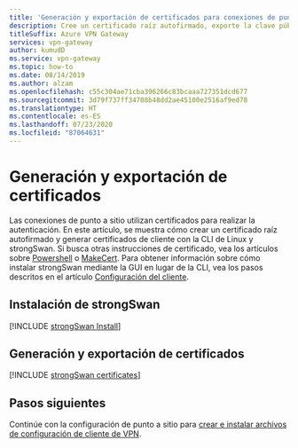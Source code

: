 ```yaml
---
title: 'Generación y exportación de certificados para conexiones de punto a sitio: Linux: CLI'
description: Cree un certificado raíz autofirmado, exporte la clave pública y genere los certificados de cliente mediante la CLI de Linux (strongSwan).
titleSuffix: Azure VPN Gateway
services: vpn-gateway
author: kumudD
ms.service: vpn-gateway
ms.topic: how-to
ms.date: 08/14/2019
ms.author: alzam
ms.openlocfilehash: c55c304ae71cba396266c83bcaaa727351dcd677
ms.sourcegitcommit: 3d79f737ff34708b48dd2ae45100e2516af9ed78
ms.translationtype: HT
ms.contentlocale: es-ES
ms.lasthandoff: 07/23/2020
ms.locfileid: "87064631"
---
```

# <a name="generate-and-export-certificates"></a>Generación y exportación de certificados

Las conexiones de punto a sitio utilizan certificados para realizar la autenticación. En este artículo, se muestra cómo crear un certificado raíz autofirmado y generar certificados de cliente con la CLI de Linux y strongSwan. Si busca otras instrucciones de certificado, vea los artículos sobre [Powershell](vpn-gateway-certificates-point-to-site.md) o [MakeCert](vpn-gateway-certificates-point-to-site-makecert.md). Para obtener información sobre cómo instalar strongSwan mediante la GUI en lugar de la CLI, vea los pasos descritos en el artículo [Configuración del cliente](point-to-site-vpn-client-configuration-azure-cert.md#install).

## <a name="install-strongswan"></a>Instalación de strongSwan

[!INCLUDE [strongSwan Install](../../includes/vpn-gateway-strongswan-install-include.md)]

## <a name="generate-and-export-certificates"></a>Generación y exportación de certificados

[!INCLUDE [strongSwan certificates](../../includes/vpn-gateway-strongswan-certificates-include.md)]

## <a name="next-steps"></a>Pasos siguientes

Continúe con la configuración de punto a sitio para [crear e instalar archivos de configuración de cliente de VPN](point-to-site-vpn-client-configuration-azure-cert.md#linuxinstallcli).
